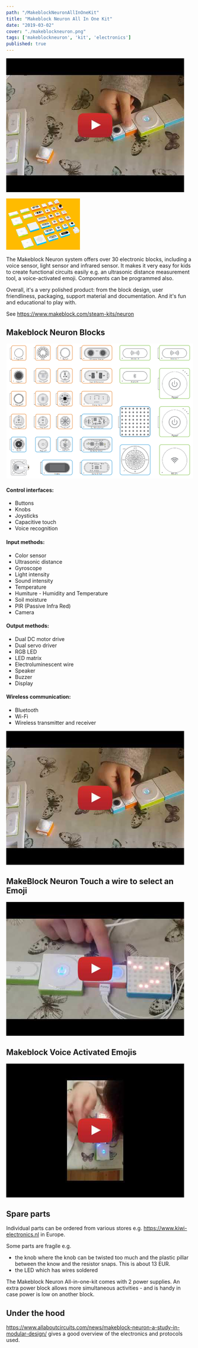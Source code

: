 ```yaml
---
path: "/MakeblockNeuronAllInOneKit"
title: "Makeblock Neuron All In One Kit"
date: "2019-03-02"
cover: "./makeblockneuron.png"
tags: ['makeblockneuron', 'kit', 'electronics']
published: true
---
```


[![Makeblock Neuron Introduction](./MakeBlockNeuron_aZjOPXMALdM.jpg)](https://www.youtube.com/watch?v=kU1g-IcESXc)

![Makeblock Neuron](./makeblockneuron.png)

The Makeblock Neuron system offers over 30 electronic blocks, including a voice sensor, light sensor and infrared sensor. It makes it very easy for kids to create functional circuits easily e.g. an ultrasonic distance measurement tool, a voice-activated emoji. Components can be programmed also.

Overall, it's a very polished product: from the block design, user friendliness, packaging, support material and documentation.
And it's fun and educational to play with.

See https://www.makeblock.com/steam-kits/neuron



## Makeblock Neuron Blocks
![Makeblock Neuron Blocks](./Handout_MakeBlockNeuronParts.png)

#### Control interfaces:
- Buttons
- Knobs
- Joysticks 
- Capacitive touch
- Voice recognition

#### Input methods:
- Color sensor
- Ultrasonic distance
- Gyroscope
- Light intensity
- Sound intensity
- Temperature
- Humiture - Humidity and Temperature
- Soil moisture
- PIR (Passive Infra Red)
- Camera

#### Output methods:
- Dual DC motor drive
- Dual servo driver
- RGB LED
- LED matrix
- Electroluminescent wire
- Speaker
- Buzzer
- Display

#### Wireless communication:
- Bluetooth
- Wi-Fi
- Wireless transmitter and receiver


[![Makeblock Neuron Introduction](./MakeBlockNeuron_aZjOPXMALdM.jpg)](https://www.youtube.com/watch?v=nMbPkNgsBlE)


## MakeBlock Neuron Touch a wire to select an Emoji 
[![MakeBlock Neuron Touch a wire to select an Emoji ](./MakeBlockNeuron_VQvqCndAlzY.jpg)](https://www.youtube.com/watch?v=VQvqCndAlzY )

## Makeblock Voice Activated Emojis
[![Makeblock Voice Activated Emojis ](./MakeBlockNeuron_GbsyNa_1F5Q.jpg)](https://www.youtube.com/watch?v=GbsyNa_1F5Q)



## Spare parts
Individual parts can be ordered from various stores e.g. https://www.kiwi-electronics.nl in Europe.

Some parts are fragile e.g. 
- the knob where the knob can be twisted too much and the plastic pillar between the know and the resistor snaps. This is about 13 EUR.
- the LED which has wires soldered 

The Makeblock Neuron All-in-one-kit comes with 2 power supplies. 
An extra power block allows more simultaneous activities - and is handy in case power is low on another block.

## Under the hood
https://www.allaboutcircuits.com/news/makeblock-neuron-a-study-in-modular-design/ gives a good overview of the electronics and protocols used.
